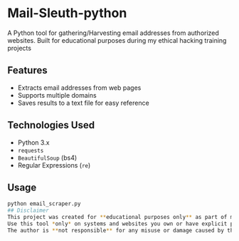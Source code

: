 # Mail-Sleuth-python
A Python tool for gathering/Harvesting email addresses from authorized websites. Built for educational purposes during my ethical hacking training projects

## Features
- Extracts email addresses from web pages
- Supports multiple domains
- Saves results to a text file for easy reference

## Technologies Used
- Python 3.x
- `requests`
- `BeautifulSoup` (bs4)
- Regular Expressions (`re`)

## Usage
```bash
python email_scraper.py
## Disclaimer
This project was created for **educational purposes only** as part of my ethical hacking training.  
Use this tool *only* on systems and websites you own or have explicit permission to test.  
The author is **not responsible** for any misuse or damage caused by this software.
